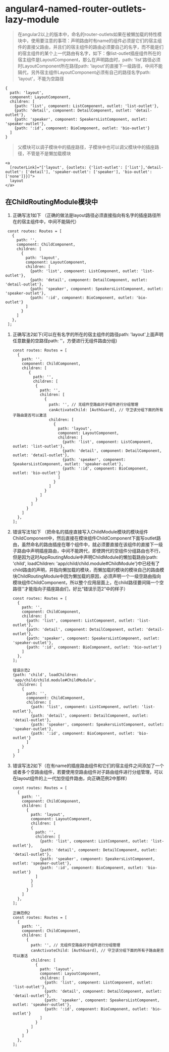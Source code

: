 # angular4-named-router-outlets-lazy-module   
> 在angular2以上的版本中，命名的router-outlets如果在被懒加载的特性模块中，使用要注意的事项：声明路由时有name的<router-outlet>组件必须是它们的宿主组件的直接父路由，并且<router-outlet>们的宿主组件的路由必须要自己的名字，而不能是<router-outlet>们的宿主组件的某个上一代路由有名字，如下：像list-outlet插座组件所在的宿主组件是LayoutComponent，那么在声明路由时，path: 'list'路径必须时LayoutComponent所在路径path: 'layout'的直接下一级路径，中间不能隔代，另外宿主组件LayoutComponent必须有自己的路径名字path: 'layout'，不能为空路径
  ~~~
  {
    path: 'layout',
    component: LayoutComponent,
    children: [
      {path: 'list', component: ListComponent, outlet: 'list-outlet'},
      {path: 'detail', component: DetailComponent, outlet: 'detail-outlet'},
      {path: 'speaker', component: SpeakersListComponent, outlet: 'speaker-outlet'},
      {path: ':id', component: BioComponent, outlet: 'bio-outlet'}
    ]
  }
  ~~~
> 父模块可以调子模块中的插座路径，子模块中也可以调父模块中的插座路径，不管是不是懒加载模块
  ~~~
  <a
    [routerLink]="['layout', {outlets: {'list-outlet': ['list'],'detail-outlet': ['detail'], 'speaker-outlet': ['speaker'], 'bio-outlet': ['none']}}]">
    layout
  </a>
  ~~~

## 在ChildRoutingModule模块中

  1. 正确写法1如下 （正确的做法是layout路径必须直接指向有名字的插座路径<router-outlet>所在的宿主组件中，中间不能隔代）    
   ~~~
    const routes: Routes = [
      {
        path: '',
        component: ChildComponent,
        children: [
          {
            path: 'layout',
            component: LayoutComponent,
            children: [
              {path: 'list', component: ListComponent, outlet: 'list-outlet'},
              {path: 'detail', component: DetailComponent, outlet: 'detail-outlet'},
              {path: 'speaker', component: SpeakersListComponent, outlet: 'speaker-outlet'},
              {path: ':id', component: BioComponent, outlet: 'bio-outlet'}
            ]
          }
        ]
      },
    ];
   ~~~

1. 正确写法2如下(可以在有名字的<router-outlet>所在的宿主组件的路径path: 'layout'上面声明任意数量的空路径path: ''，方便进行无组件路由分组)
    ~~~
    const routes: Routes = [
      {
        path: '',
        component: ChildComponent,
        children: [
           {
             path: '',
             children: [
              {
                path: '',
                children: [
                  {
                    path: '', // 无组件空路由对子组件进行分组管理
                    canActivateChild: [AuthGuard], // 守卫该分组下面的所有子路由是否可以激活
                    children: [
                      {
                        path: 'layout',
                        component: LayoutComponent,
                        children: [
                          {path: 'list', component: ListComponent, outlet: 'list-outlet'},
                          {path: 'detail', component: DetailComponent, outlet: 'detail-outlet'},
                          {path: 'speaker', component: SpeakersListComponent, outlet: 'speaker-outlet'},
                          {path: ':id', component: BioComponent, outlet: 'bio-outlet'}
                        ]
                      }
                    ]
                  }
                ]
              }
            ]
          }
        ]
      },
    ];
    ~~~

1. 错误写法1如下 （把命名的插座<router-outlet name=""></router-outlet>直接写入ChildModule模块的模块组件ChildComponent中，然后直接在模块组件ChildComponent下面写outlet路由，虽然命名的路由插座<router-outlet name=""></router-outlet>在哪个组件中，就必须要直接在该组件的直接下一级子路由中声明插座路由，中间不能跨代，即使跨代的空组件分组路由也不行，但是因为这时AppRoutingModule中声明ChildModule的懒加载路由{path: 'child', loadChildren: 'app/child/child.module#ChildModule'}中已经有了child路由的声明，并指向懒加载的模块，而懒加载的模块的模块自己的路由模块ChildRoutingModule中因为懒加载的原因，必须声明一个一级空路由指向模块组件ChildComponent，所以整个应用层面上，在child路径要间隔一个空路径''才能指向子插座路由们，好比“错误示范2”中的样子）
    ~~~
    const routes: Routes = [
      {
        path: '',
        component: ChildComponent,
        children: [
          {path: 'list', component: ListComponent, outlet: 'list-outlet'},
          {path: 'detail', component: DetailComponent, outlet: 'detail-outlet'},
          {path: 'speaker', component: SpeakersListComponent, outlet: 'speaker-outlet'},
          {path: ':id', component: BioComponent, outlet: 'bio-outlet'}
        ]
      },
    ];
    
    错误示范2 
    {path: 'child', loadChildren: 'app/child/child.module#ChildModule'，
      children: [
        {
          path: '',
          component: ChildComponent,
          children: [
            {path: 'list', component: ListComponent, outlet: 'list-outlet'},
            {path: 'detail', component: DetailComponent, outlet: 'detail-outlet'},
            {path: 'speaker', component: SpeakersListComponent, outlet: 'speaker-outlet'},
            {path: ':id', component: BioComponent, outlet: 'bio-outlet'}
          ]
        }
      ]
    }
    
    ~~~

1. 错误写法2如下（在有name的插座路由组件和它们的宿主组件之间添加了一个或者多个空路由组件，若要使用空路由组件对子路由组件进行分组管理，可以在layout组件的上一代加空组件路由，向正确范例2中那样）
    ~~~
    const routes: Routes = [
      {
        path: '',
        component: ChildComponent,
        children: [
          {
            path: 'layout',
            component: LayoutComponent,
            children: [
            {
              path: '',
              children: [
                {path: 'list', component: ListComponent, outlet: 'list-outlet'},
                {path: 'detail', component: DetailComponent, outlet: 'detail-outlet'},
                {path: 'speaker', component: SpeakersListComponent, outlet: 'speaker-outlet'},
                {path: ':id', component: BioComponent, outlet: 'bio-outlet'}
              ]
            }
            ]
          }
        ]
      },
    ];
    
    正确范例2
    const routes: Routes = [
      {
        path: '',
        component: ChildComponent,
        children: [
          {
            path: '', // 无组件空路由对子组件进行分组管理
            canActivateChild: [AuthGuard], // 守卫该分组下面的所有子路由是否可以激活
            children: [
              {
                path: 'layout',
                component: LayoutComponent,
                children: [
                  {path: 'list', component: ListComponent, outlet: 'list-outlet'},
                  {path: 'detail', component: DetailComponent, outlet: 'detail-outlet'},
                  {path: 'speaker', component: SpeakersListComponent, outlet: 'speaker-outlet'},
                  {path: ':id', component: BioComponent, outlet: 'bio-outlet'}
                ]
              }
            ]
          }
        ]
      },
    ];
    ~~~


